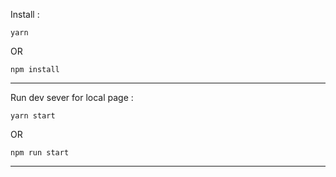 Install :

`yarn`

OR

`npm install`

---

Run dev sever for local page :

`yarn start`

OR

`npm run start`

---
